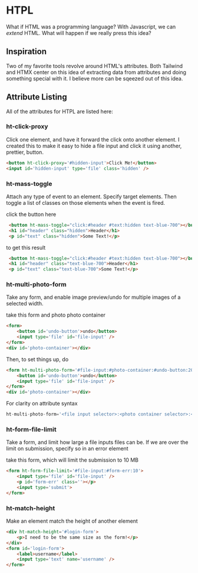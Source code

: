 # HTPL
What if HTML was a programming language? With Javascript, we can *extend* HTML. What will happen if we really press this idea?

## Inspiration
Two of my favorite tools revolve around HTML's attributes. Both Tailwind and HTMX center on this idea of extracting data from attributes and doing something special with it. I believe more can be sqeezed out of this idea.


## Attribute Listing
All of the attributes for HTPL are listed here:

### ht-click-proxy
Click one element, and have it forward the click onto another element. I created this to make it easy to hide a file input and click it using another, prettier, button.
```html
<button ht-click-proxy='#hidden-input'>Click Me!</button>
<input id='hidden-input' type='file' class='hidden' />
```

### ht-mass-toggle
Attach any type of event to an element. Specify target elements. Then toggle a list of classes on those elements when the event is fired.

click the button here
```html
 <button ht-mass-toggle="click:#header #text:hidden text-blue-700"></button>
 <h1 id="header" class="hidden">Header</h1>
 <p id="text" class="hidden">Some Text!</p>
```

to get this result
```html
 <button ht-mass-toggle="click:#header #text:hidden text-blue-700"></button>
 <h1 id="header" class="text-blue-700">Header</h1>
 <p id="text" class="text-blue-700">Some Text!</p>
```


### ht-multi-photo-form
Take any form, and enable image preview/undo for multiple images of a selected width.

take this form and photo photo container
```html
<form>
    <button id='undo-button'>undo</button>
    <input type='file' id='file-input' />
</form>
<div id='photo-container'></div>
```

Then, to set things up, do
```html
<form ht-multi-photo-form='#file-input:#photo-container:#undo-button:200:flex border rounded'>
    <button id='undo-button'>undo</button>
    <input type='file' id='file-input' />
</form>
<div id='photo-container'></div>
```

For clarity on attribute syntax
```python
ht-multi-photo-form='<file input selector>:<photo container selector>:<undo button selector>:<img width>:<css classes which wrap the output images, seperated by spaces>'
```

### ht-form-file-limit
Take a form, and limit how large a file inputs files can be. If we are over the limit on submission, specify so in an error element

take this form, which will limit the submission to 10 MB
```html
<form ht-form-file-limit='#file-input:#form-err:10'>
    <input type='file' id='file-input' />
    <p id='form-err' class=''></p>
    <input type='submit'>
</form>
```

### ht-match-height
Make an element match the height of another element

```html
<div ht-match-height='#login-form'>
    <p>I need to be the same size as the form!</p>
</div>
<form id='login-form'>
    <label>username</label>
    <input type='text' name='username' />
</form>
```